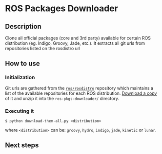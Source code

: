 # ROS Packages Downloader


## Description

Clone all official packages (core and 3rd party) available for certain ROS distribution (eg. Indigo, Groovy, Jade, etc.).
It extracts all git urls from repositories listed on the rosdistro url

## How to use

### Initialization
Git urls are gathered from the [`ros/rosdistro`](https://github.com/ros/rosdistro) repository which maintains a list of the available repositories for each ROS distribution.
[Download a copy](https://github.com/ros/rosdistro/archive/master.zip) of it and unzip it into the `ros-pkgs-downloader/` directory.

### Executing it
```
$ python download-them-all.py <distribution>

```
where `<distribution>` can be: `groovy`, `hydro`, `indigo`, `jade`, `kinetic` or `lunar`.


## Next steps
